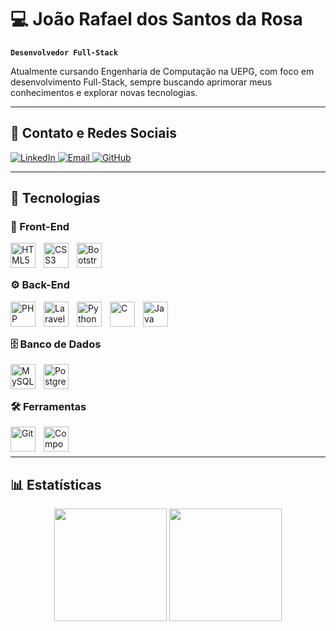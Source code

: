 # 💻 João Rafael dos Santos da Rosa  

**`Desenvolvedor Full-Stack`**  

Atualmente cursando Engenharia de Computação na UEPG, com foco em desenvolvimento Full-Stack, sempre buscando aprimorar meus conhecimentos e explorar novas tecnologias.

---

## 🔗 Contato e Redes Sociais  

<p align="left">
    <a href="https://www.linkedin.com/in/joao-rafael-rosa" target="_blank" rel="noopener noreferrer">
        <img alt="LinkedIn" title="LinkedIn" src="https://img.shields.io/badge/-LinkedIn-0A66C2?style=for-the-badge&logo=linkedin&logoColor=white"/>
    </a>
    <a href="mailto:jrafaeldoessantosdarosa@gmail.com">
        <img alt="Email" title="Email" src="https://img.shields.io/badge/-Email-D14836?style=for-the-badge&logo=gmail&logoColor=white"/>
    </a>
    <a href="https://github.com/JRafaelRosa?tab=repositories" target="_blank" rel="noopener noreferrer">
        <img alt="GitHub" title="GitHub" src="https://img.shields.io/badge/-GitHub-2b5a8a?style=for-the-badge&logo=github&logoColor=white"/>
    </a>
</p>

---

## 🚀 Tecnologias  

### 🎨 Front-End  
<img align="left" alt="HTML5" title="HTML5" width="40px" style="padding-right: 10px;" src="https://cdn.jsdelivr.net/gh/devicons/devicon/icons/html5/html5-original.svg" />
<img align="left" alt="CSS3" title="CSS3" width="40px" style="padding-right: 10px;" src="https://cdn.jsdelivr.net/gh/devicons/devicon/icons/css3/css3-original.svg" />
<img align="left" alt="Bootstrap" title="Bootstrap" width="40px" style="padding-right: 10px;" src="https://cdn.jsdelivr.net/gh/devicons/devicon/icons/bootstrap/bootstrap-original.svg" />

<br/><br/>

### ⚙️ Back-End  
<img align="left" alt="PHP" title="PHP" width="40px" style="padding-right: 10px;" src="https://cdn.jsdelivr.net/gh/devicons/devicon/icons/php/php-original.svg" />
<img align="left" alt="Laravel" title="Laravel" width="40px" style="padding-right: 10px;" src="https://cdn.jsdelivr.net/gh/devicons/devicon/icons/laravel/laravel-original.svg" />
<img align="left" alt="Python" title="Python" width="40px" style="padding-right: 10px;" src="https://cdn.jsdelivr.net/gh/devicons/devicon/icons/python/python-original.svg" />
<img align="left" alt="C" title="C" width="40px" style="padding-right: 10px;" src="https://cdn.jsdelivr.net/gh/devicons/devicon/icons/c/c-original.svg" />
<img align="left" alt="Java" title="Java" width="40px" style="padding-right: 10px;" src="https://cdn.jsdelivr.net/gh/devicons/devicon/icons/java/java-original.svg" />

<br/><br/>

### 🗄️ Banco de Dados  
<img align="left" alt="MySQL" title="MySQL" width="40px" style="padding-right: 10px;" src="https://cdn.jsdelivr.net/gh/devicons/devicon/icons/mysql/mysql-original.svg" />
<img align="left" alt="PostgreSQL" title="PostgreSQL" width="40px" style="padding-right: 10px;" src="https://cdn.jsdelivr.net/gh/devicons/devicon/icons/postgresql/postgresql-original.svg" />

<br/><br/>

### 🛠️ Ferramentas  
<img align="left" alt="Git" title="Git" width="40px" style="padding-right: 10px;" src="https://cdn.jsdelivr.net/gh/devicons/devicon/icons/git/git-original.svg" />
<img align="left" alt="Composer" title="Composer" width="40px" style="padding-right: 10px;" src="https://cdn.jsdelivr.net/gh/devicons/devicon/icons/composer/composer-original.svg" />

<br/><br/>

---

## 📊 Estatísticas  

<p align="center">
    <img height="180em" src="https://github-readme-stats.vercel.app/api?username=JRafaelRosa&show_icons=true&theme=tokyonight&locale=pt-br"/>
    <img height="180em" src="https://github-readme-stats.vercel.app/api/top-langs/?username=JRafaelRosa&theme=tokyonight&layout=compact&custom_title=Tecnologias&langs_count=9"/>
</p>
